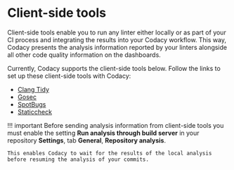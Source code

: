 # Client-side tools

Client-side tools enable you to run any linter either locally or as part of your CI process and integrating the results into your Codacy workflow. This way, Codacy presents the analysis information reported by your linters alongside all other code quality information on the dashboards.

Currently, Codacy supports the client-side tools below. Follow the links to set up these client-side tools with Codacy:

-   [Clang Tidy](https://github.com/codacy/codacy-clang-tidy#usage)
-   [Gosec](https://github.com/codacy/codacy-gosec#usage)
-   [SpotBugs](running-spotbugs.md)
-   [Staticcheck](https://github.com/codacy/codacy-staticcheck#usage)

!!! important
    Before sending analysis information from client-side tools you must enable the setting **Run analysis through build server** in your repository **Settings**, tab **General**, **Repository analysis**.
    
    This enables Codacy to wait for the results of the local analysis before resuming the analysis of your commits.
